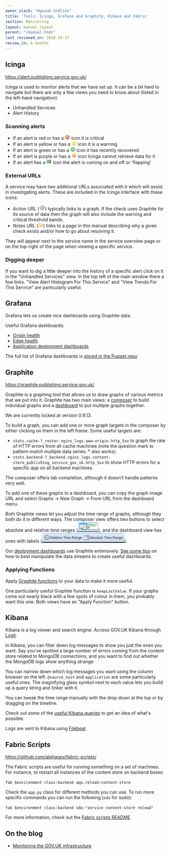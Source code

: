 ```yaml
---
owner_slack: "#govuk-2ndline"
title: 'Tools: Icinga, Grafana and Graphite, Kibana and Fabric'
section: Monitoring
layout: manual_layout
parent: "/manual.html"
last_reviewed_on: 2018-10-17
review_in: 6 months
---
```


## Icinga

<https://alert.publishing.service.gov.uk/>

Icinga is used to monitor alerts that we have set up. It can be a bit hard to
navigate but there are only a few views you need to know about (listed in the left-hand
navigation):

- Unhandled Services
- Alert History

### Scanning alerts

- If an alert is red or has a ![critical][critical_image] icon it is critical
- If an alert is yellow or has a ![warning][warning_image] icon it is a warning
- If an alert is green or has a ![recovery][recovery_image] icon it has recently recovered
- If an alert is purple or has a ![unknown][unknown_image] icon Icinga cannot retrieve data for it
- If an alert has a ![flapping][flapping_image] icon the alert is coming on and off or 'flapping'

[critical_image]: images/icinga/critical.png
[warning_image]: images/icinga/warning.png
[recovery_image]: images/icinga/recovery.png
[unknown_image]: images/icinga/unknown.png
[flapping_image]: images/icinga/flapping.gif
### External URLs

A service may have two additional URLs associated with it which will assist
in investigating alerts. These are included in the Icinga interface with
these icons:

- Action URL (![action][action_image]) typically links to a graph. If the check uses
  Graphite for its source of data then the graph will also include the
  warning and critical threshold bands.
- Notes URL (![notes][notes_image]) links to a page in this manual describing why a given check
  exists and/or how to go about resolving it.

[action_image]: images/icinga/action.gif
[notes_image]: images/icinga/notes.gif

They will appear next to the service name in the service overview page or on
the top-right of the page when viewing a specific service.
### Digging deeper

If you want to dig a little deeper into the history of a specific alert click on it in the "Unhandled Services" view. In the top left of the main window there a few links. "View Alert Histogram For This Service" and "View Trends For This Service" are particularly useful.

## Grafana

Grafana lets us create nice dashboards using Graphite data.

Useful Grafana dashboards:

- [Origin health](https://grafana.publishing.service.gov.uk/dashboard/file/origin_health.json)
- [Edge health](https://grafana.publishing.service.gov.uk/dashboard/file/edge_health.json)
- [Application deployment dashboards](deployment-dashboards.html)

The full list of Grafana dashboards is [stored in the Puppet repo][dashboards]

[dashboards]: https://github.com/alphagov/govuk-puppet/blob/master/modules/grafana/manifests/dashboards.pp

## Graphite

<https://graphite.publishing.service.gov.uk/>

Graphite is a graphing tool that allows us to draw graphs of various metrics that we put into it. Graphite has two main views: a [composer](https://graphite.publishing.service.gov.uk/composer) to build individual graphs and a [dashboard](https://graphite.publishing.service.gov.uk/dashboard) to put multiple graphs together.

We are currently locked at version 0.9.13.

To build a graph, you can add one or more graph targets in the composer by either clicking on them in the left frame.
Some useful targets are:

- `stats.cache-?_router.nginx_logs.www-origin.http_5xx` to graph the rate of HTTP errors from all cache machines (note the question mark to pattern-match multiple data series: * also works).
- `stats.backend-?_backend.nginx_logs.content-store_publishing_service_gov_uk.http_5xx` to show HTTP errors for a specific app on all backend machines.

The composer offers tab completion, although it doesn’t handle patterns very well.

To add one of these graphs to a dashboard, you can copy the graph image URL and select Graphs → New Graph → From URL from the dashboard menu.

Both Graphite views let you adjust the time range of graphs, although they both do it in different ways. The composer view offers two buttons to select absolute and relative time ranges (![composer_buttons][composer_buttons_image]), and the dashboard view has ones with labels (![dashboard_buttons][dashboard_buttons_image]).

[composer_buttons_image]: images/composer-buttons.png
[dashboard_buttons_image]: images/dashboard-buttons.png

Our [deployment dashboards](deployment-dashboards.html) use Graphite extensively. [See some tips](graphite-and-deployment-dashboards.html) on how to best manipulate the data streams to create useful dashboards.

### Applying Functions

Apply [Graphite functions](http://graphite.readthedocs.org/en/0.9.12/functions.html) to your data to make it more useful.

One particularly useful Graphite function is `keepLastValue`. If your graphs come out nearly black with a few spots of colour in them, you probably want this one. Both views have an "Apply Function" button.

## Kibana

Kibana is a log viewer and search engine. Access GOV.UK Kibana through [Logit](logit.html).

In Kibana, you can filter down log messages to show you just the ones you want. Say you’ve spotted a large number of errors coming from the content store related to MongoDB connections, and you want to find out whether the MongoDB logs show anything strange.

You can narrow down which log messages you want using the column browser on the left: `@source_host` and `application` are some particularly useful ones. The magnifying glass symbol next to each value lets you build up a query string and tinker with it.

You can tweak the time range manually with the drop down at the top or by dragging on the timeline.

Check out some of the [useful Kibana queries](kibana.html) to get an idea of what's possible.

Logs are sent to Kibana using [Filebeat](logging.html#filebeat).

## Fabric Scripts

<https://github.com/alphagov/fabric-scripts/>

The Fabric scripts are useful for running something on a set of machines. For instance, to restart all instances of the content store on backend boxes:

`fab $environment class:backend app.reload:content-store`

Check the `app.py` class for different methods you can use. To run more specific commands you can run the following (`sdo` for sudo):

`fab $environment class:backend sdo:"service content-store reload"`

For more information, check out the [Fabric scripts README](https://github.com/alphagov/fabric-scripts#readme>).

## On the blog

- [Monitoring the GOV.UK infrastructure](https://gdstechnology.blog.gov.uk/2016/03/30/monitoring-the-gov-uk-infrastructure/)
